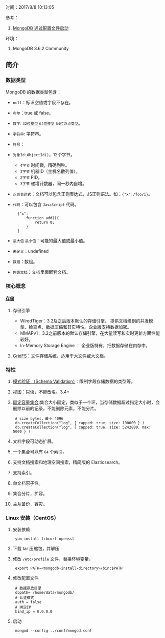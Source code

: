 时间：2017/8/8 10:13:05  

参考：

1. [MongoDB 通过配置文件启动](https://blog.csdn.net/zhu_tianwei/article/details/44261235)

环境：

1. MongoDB 3.6.2 Community

## 简介  

### 数据类型 

MongoDB 的数据类型包含：   

* `null`：标识空值或字段不存在。
* `布尔`：true 或 false。 
* `数字`: `32位整型` `64位整型` `64位浮点类型`。
* `字符串`: 字符串。
* `符号`：
* `对象Id`: `ObjectId()`，12个字节。
	* `4字节` 时间戳，精确到秒。 
	* `3字节` 机器ID（主机名散列值）。
	* `2字节` PID。
	* `3字节` 递增计数器，同一秒内自增。
* `正则表达式`：文档可以包含正则表达式，JS正则语法。如：`{"x":/foo/i}`。
* `代码`：可以包含 `JavaScript` 代码。

		{"x":
			function add(){
				return 0;
			}
		}
* `最大值` `最小值`：可能的最大值或最小值。
* `未定义`：undefined
* `数组`：数组。
* `内嵌文档`：文档里面嵌套文档。 
### 核心概念    
#### [存储](https://docs.mongodb.com/manual/storage/)  
1. 存储引擎 
	* WiredTiger：3.2及之后版本默认的存储引擎。 提供文档级别的并发模型、检查点、数据压缩和其它特性。企业版支持数据加密。
	* MMAPv1：3.2之前版本的默认存储引擎，在大量读写和实时更新方面性能较好。
	* In-Memory Storage Engine ： 企业版特有，把数据存储在内存中。

1. [GridFS](https://docs.mongodb.com/manual/core/gridfs/)：文件存储系统，适用于大文件或大文档。 

### 特性  

1. [模式验证 （Schema Validation）](https://docs.mongodb.com/manual/core/schema-validation/)：限制字段存储数据的类型等。
2. [视图](https://docs.mongodb.com/manual/core/views/)：只读，不能改名。3.4+
3. [固定容量集合](https://docs.mongodb.com/manual/core/capped-collections/):集合大小固定，类似于一个环，当存储数据超过指定大小时，会删除以前的记录。不能删除元素，不能分片。

		# size bytes，最小 4096 
		db.createCollection("log", { capped: true, size: 100000 } )
		db.createCollection("log", { capped: true, size: 5242880, max: 5000 } )

5. 文档字段可动态扩展。
6. 一个集合可以有 `64` 个索引。
2. 支持文档搜索和地理空间搜索，精简版的 Elasticsearch。
3. 支持索引。
4. 单文档原子性。
5. 集合分片，扩容。
6. 主从备份，容灾。

### Linux 安装（CentOS）

1. 安装依赖

		yum install libcurl openssl
	
2. 下载 tar 压缩包，并解压

3. 修改 `/etc/profile` 文件，替换环境变量。

		export PATH=<mongodb-install-directory>/bin:$PATH
4. 修改配置文件
		
		# 数据存放目录
		dbpath= /home/data/mongodb/
		# 认证模式
		auth = false
		# 绑定IP
		bind_ip = 0.0.0.0

5. 启动

		mongod --config ../conf/mongod.conf







​	